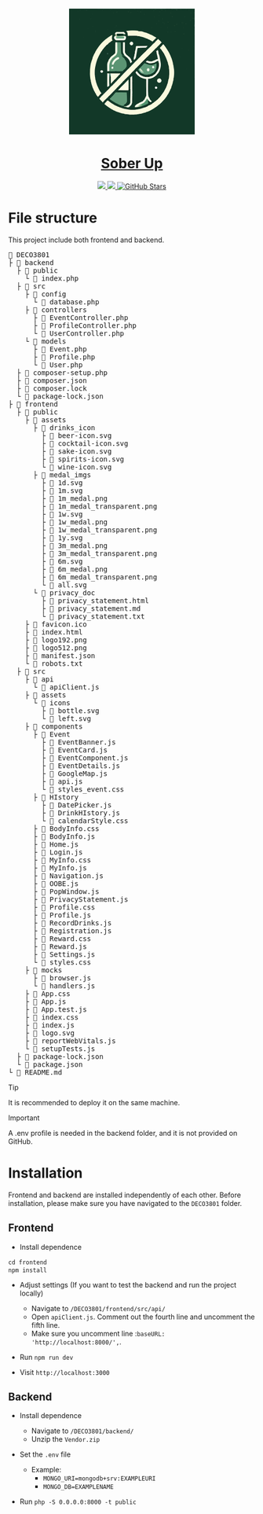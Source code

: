 <p align="center">
  <a href="https://librechat.ai">
    <img src="frontend/src/logo.svg" height="256">
  </a>
  <h1 align="center">
    <a href="https://deco.lkx666.cn">Sober Up</a>
  </h1>
</p>

<p align="center">
  <a href="https://www.youtube.com/"> 
    <img
      src="https://img.shields.io/badge/YOUTUBE-red.svg?style=for-the-badge&logo=youtube&logoColor=white&labelColor=000000&logoWidth=20">
  </a>
  <a href="https://onedrive.live.com/?authkey=%21ALWPljdaURF3qmw&id=B83B62E1C35F84FF%212391&cid=B83B62E1C35F84FF"> 
    <img
      src="https://img.shields.io/badge/DOCS-blue.svg?style=for-the-badge&logo=read-the-docs&logoColor=white&labelColor=000000&logoWidth=20">
  </a>
  <a href="https://github.com/lliukaixiang817/DECO3801/stargazers" target="_blank">
    <img
      src="https://img.shields.io/github/stars/lliukaixiang817/DECO3801?style=for-the-badge&logo=github&logoColor=white&labelColor=000000&logoWidth=20"
      alt="GitHub Stars">
  </a>
</p>

# File structure
This project include both frontend and backend.
<pre>
📂 DECO3801
├ 📂 backend
  ├ 📂 public
    └ 📄 index.php
  ├ 📂 src
    ├ 📂 config
      └ 📄 database.php
    ├ 📂 controllers
      ├ 📄 EventController.php
      ├ 📄 ProfileController.php
      └ 📄 UserController.php
    └ 📂 models
      ├ 📄 Event.php
      ├ 📄 Profile.php
      └ 📄 User.php
  ├ 📄 composer-setup.php
  ├ 📄 composer.json
  ├ 📄 composer.lock
  └ 📄 package-lock.json
├ 📂 frontend
  ├ 📂 public
    ├ 📂 assets
      ├ 📂 drinks_icon
        ├ 📄 beer-icon.svg
        ├ 📄 cocktail-icon.svg
        ├ 📄 sake-icon.svg
        ├ 📄 spirits-icon.svg
        └ 📄 wine-icon.svg
      ├ 📂 medal_imgs
        ├ 📄 1d.svg
        ├ 📄 1m.svg
        ├ 📄 1m_medal.png
        ├ 📄 1m_medal_transparent.png
        ├ 📄 1w.svg
        ├ 📄 1w_medal.png
        ├ 📄 1w_medal_transparent.png
        ├ 📄 1y.svg
        ├ 📄 3m_medal.png
        ├ 📄 3m_medal_transparent.png
        ├ 📄 6m.svg
        ├ 📄 6m_medal.png
        ├ 📄 6m_medal_transparent.png
        └ 📄 all.svg
      └ 📂 privacy_doc
        ├ 📄 privacy_statement.html
        ├ 📄 privacy_statement.md
        └ 📄 privacy_statement.txt
    ├ 📄 favicon.ico
    ├ 📄 index.html
    ├ 📄 logo192.png
    ├ 📄 logo512.png
    ├ 📄 manifest.json
    └ 📄 robots.txt
  ├ 📂 src
    ├ 📂 api
      └ 📄 apiClient.js
    ├ 📂 assets
      └ 📂 icons
        ├ 📄 bottle.svg
        └ 📄 left.svg
    ├ 📂 components
      ├ 📂 Event
        ├ 📄 EventBanner.js
        ├ 📄 EventCard.js
        ├ 📄 EventComponent.js
        ├ 📄 EventDetails.js
        ├ 📄 GoogleMap.js
        ├ 📄 api.js
        └ 📄 styles_event.css
      ├ 📂 HIstory
        ├ 📄 DatePicker.js
        ├ 📄 DrinkHIstory.js
        └ 📄 calendarStyle.css
      ├ 📄 BodyInfo.css
      ├ 📄 BodyInfo.js
      ├ 📄 Home.js
      ├ 📄 Login.js
      ├ 📄 MyInfo.css
      ├ 📄 MyInfo.js
      ├ 📄 Navigation.js
      ├ 📄 OOBE.js
      ├ 📄 PopWindow.js
      ├ 📄 PrivacyStatement.js
      ├ 📄 Profile.css
      ├ 📄 Profile.js
      ├ 📄 RecordDrinks.js
      ├ 📄 Registration.js
      ├ 📄 Reward.css
      ├ 📄 Reward.js
      ├ 📄 Settings.js
      └ 📄 styles.css
    ├ 📂 mocks
      ├ 📄 browser.js
      └ 📄 handlers.js
    ├ 📄 App.css
    ├ 📄 App.js
    ├ 📄 App.test.js
    ├ 📄 index.css
    ├ 📄 index.js
    ├ 📄 logo.svg
    ├ 📄 reportWebVitals.js
    └ 📄 setupTests.js
  ├ 📄 package-lock.json
  └ 📄 package.json
└ 📄 README.md
</pre>
> [!TIP]
> It is recommended to deploy it on the same machine.

> [!IMPORTANT]
> A .env profile is needed in the backend folder, and it is not provided on GitHub.

# Installation
Frontend and backend are installed independently of each other. Before installation, please make sure you have navigated to the `DECO3801` folder.
## Frontend

- Install dependence
```
cd frontend
npm install
```
- Adjust settings (If you want to test the backend and run the project locally)
    - Navigate to `/DECO3801/frontend/src/api/`
    - Open `apiClient.js`. Comment out the fourth line and uncomment the fifth line.
    - Make sure you uncomment line :`baseURL: 'http://localhost:8000/',`.

- Run `npm run dev`

- Visit `http://localhost:3000`

## Backend

- Install dependence
    - Navigate to `/DECO3801/backend/`
    - Unzip the `Vendor.zip`

- Set the `.env` file
  - Example:
    - `MONGO_URI=mongodb+srv:EXAMPLEURI`
    - `MONGO_DB=EXAMPLENAME`

- Run `php -S 0.0.0.0:8000 -t public`
  
